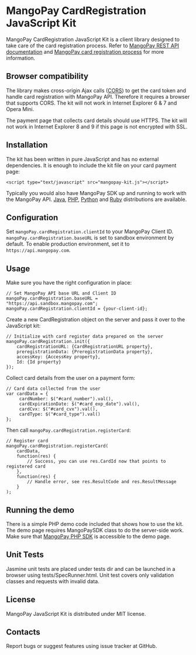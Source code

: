 MangoPay CardRegistration JavaScript Kit
=================================================
MangoPay CardRegistration JavaScript Kit is a client library designed to take care of the card registration process.
Refer to [MangoPay REST API documentation](http://docs.mangopay.com/api-references/) and 
[MangoPay card registration process](http://docs.mangopay.com/api-references/card-registration/) for more information.

Browser compatibility
-------------------------------------------------
The library makes cross-origin Ajax calls ([CORS](http://en.wikipedia.org/wiki/Cross-origin_resource_sharing))
to get the card token and handle card registration with MangoPay API. Therefore it requires a browser that supports CORS.
The kit will not work in Internet Explorer 6 & 7 and Opera Mini.

The payment page that collects card details should use HTTPS. The kit will not work in Internet Explorer 8 and 9
if this page is not encrypted with SSL.

Installation
-------------------------------------------------
The kit has been written in pure JavaScript and has no external dependencies. It is enough to include the kit file 
on your card payment page:

    <script type="text/javascript" src="mangopay-kit.js"></script>

Typically you would also have MangoPay SDK up and running to work with the MangoPay API. 
[Java](https://github.com/MangoPay/mangopay2-java-sdk), [PHP](https://github.com/MangoPay/mangopay2-php-sdk), 
[Python](https://github.com/MangoPay/mangopay2-python-sdk) and [Ruby](https://github.com/MangoPay/mangopay-ruby-sdk) 
distributions are available.

Configuration
-------------------------------------------------
Set `mangoPay.cardRegistration.clientId` to your MangoPay Client ID. `mangoPay.cardRegistration.baseURL` is set to 
sandbox environment by default. To enable production environment, set it to `https://api.mangopay.com`.

Usage
-------------------------------------------------
Make sure you have the right configuration in place:

    // Set MangoPay API base URL and Client ID
    mangoPay.cardRegistration.baseURL = "https://api.sandbox.mangopay.com";
    mangoPay.cardRegistration.clientId = {your-client-id};

Create a new CardRegistration object on the server and pass it over to the JavaScript kit:

    // Initialize with card register data prepared on the server
    mangoPay.cardRegistration.init({
        cardRegistrationURL: {CardRegistrationURL property}, 
        preregistrationData: {PreregistrationData property}, 
        accessKey: {AccessKey property},
        Id: {Id property}
    });

Collect card details from the user on a payment form:

    // Card data collected from the user
    var cardData = {
         cardNumber: $("#card_number").val(), 
         cardExpirationDate: $("#card_exp_date").val(), 
         cardCvx: $("#card_cvx").val(),
         cardType: $("#card_type").val()
    };

Then call `mangoPay.cardRegistration.registerCard`:

    // Register card
    mangoPay.cardRegistration.registerCard(
        cardData, 
        function(res) {
            // Success, you can use res.CardId now that points to registered card
        },
        function(res) {
            // Handle error, see res.ResultCode and res.ResultMessage
        }
    );


Running the demo
-------------------------------------------------
There is a simple PHP demo code included that shows how to use the kit. The demo page requires MangoPaySDK class 
to do the server-side work. Make sure that [MangoPay PHP SDK](https://github.com/MangoPay/mangopay2-php-sdk) is accessible to the demo page.

Unit Tests
-------------------------------------------------
Jasmine unit tests are placed under tests dir and can be launched in a browser using tests/SpecRunner.html.
Unit test covers only validation classes and requests with invalid data.

License
-------------------------------------------------
MangoPay JavaScript Kit is distributed under MIT license.

Contacts
-------------------------------------------------
Report bugs or suggest features using issue tracker at GitHub.
